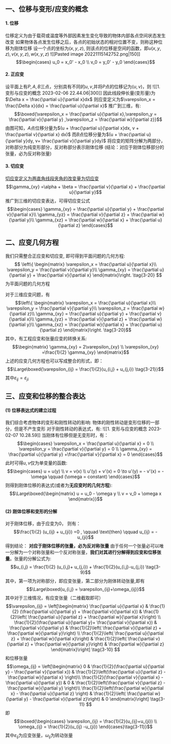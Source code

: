 ## 一、位移与变形/应变的概念
#### 1. 位移
位移定义为由于载荷或温度等外部因素发生变化导致的物体内部各点空间状态发生改变
如果物体各点发生位移之后，各点的初始状态的相对位置不变，则称这种位移为刚体位移
设一个点的坐标为$(x,y,z)$, 则该点的位移是空间的函数，即$u(x,y,z),v(x,y,z),w(x,y,z)$
![[Pasted image 20221115142752.png|150]]
$$\begin{cases} u_0 = x_0' - x_0 \\
 v_0 = y_0' - y_0
\end{cases}$$
#### 2. 正应变
设平面上有$P,A,B$三点，分别具有不同的$u,v$,并将$P$点的位移记为$(u,v)$，则
![[1. 变形与应变的概念 2023-02-06 22.44.06|300]]
因此线段伸长量(变形量)为$\Delta x = \frac{\partial u}{\partial x}dx$ 
则应变定义为$\varepsilon_x = \frac{\Delta x}{dx} = \frac{\partial u}{\partial x}$
推广到三维，有: 
$$\boxed{\varepsilon_x = \frac{\partial u}{\partial x},\varepsilon_y = \frac{\partial v}{\partial y} ,\varepsilon_z = \frac{\partial w}{\partial z}}$$
由图可知，$A$点位移分量为$(u + \frac{\partial u}{\partial x}dx, v + \frac{\partial v}{\partial x} dx)$
而$B$点位移分量为$(u + \frac{\partial u}{\partial y}dy, v+ \frac{\partial v}{\partial y}dy)$
将应变的矩阵分解为两部分，对称部分为纯变形部分，反对称部分表示刚体位移 (结论：对应于刚体位移部分的张量，必为反对称张量)

#### 3. 切应变
<u>切应变定义为两直角线段夹角的改变量为切应变</u>
$$\gamma_{xy} =\alpha + \beta = \frac{\partial v}{\partial x} + \frac{\partial u}{\partial y}$$
推广到三维的切应变表达，可得切应变公式
$$\begin{cases}
\gamma_{xy} = \frac{\partial u}{\partial y} + \frac{\partial v}{\partial x}\\
\gamma_{yz} = \frac{\partial v}{\partial z} + \frac{\partial w}{\partial y}\\
\gamma_{xz} = \frac{\partial w}{\partial x} + \frac{\partial u}{\partial z}
\end{cases}$$
## 二、应变几何方程
我们只需整合正应变和切应变, 即可得到平面问题的几何方程: 
$$
\left\{ \begin{matrix} 
\varepsilon_x = \frac{\partial u}{\partial x}\\
\varepsilon_y = \frac{\partial v}{\partial y}\\
\gamma_{xy} = \frac{\partial u}{\partial y} + \frac{\partial v}{\partial x}
\end{matrix}\right. \tag{3-20}
$$
为平面问题的几何方程

对于三维应变问题，有
$$\left\{ \begin{matrix} 
\varepsilon_x = \frac{\partial u}{\partial x}\\
\varepsilon_y = \frac{\partial v}{\partial y}\\
\varepsilon_z = \frac{\partial w}{\partial z}\\
\gamma_{xy} = \frac{\partial u}{\partial y} + \frac{\partial v}{\partial x}\\
\gamma_{yz} = \frac{\partial v}{\partial z} + \frac{\partial w}{\partial y}\\
\gamma_{xz} = \frac{\partial w}{\partial x} + \frac{\partial u}{\partial z}
\end{matrix}\right. \tag{3-20}$$
其中，有工程应变和张量应变的转换关系: 
$$\begin{matrix} \gamma_{xy} = 2\varepsilon_{xy} \\
\varepsilon_{xy} =\frac{1}{2} \gamma_{xy}
\end{matrix}$$
上述的应变几何方程也可以写成整合的形式，即： 
$$\Large\boxed{\varepsilon_{ij} = \frac{1}{2}(u_{i,j} + u_{j,i}) \tag{3-21}}$$
其中$\varepsilon_{ij} = \varepsilon_{ji}$

## 三、应变和位移的整合表达
#### (1) 位移表达式的建立过程
我们综合考虑物体的变形和刚性转动的影响: 物体的刚性转动是变形位移的一部分，但是不产生变形
对于刚性转动的表达式，有: 
![[1. 变形与应变的概念 2023-02-07 10.28.59]]
当刚体有位移但是无变形时，有：
$$\begin{cases}
\varepsilon_x = \frac{\partial u}{\partial x} = 0 \\
\varepsilon_y = \frac{\partial v}{\partial y} =  0 \\
\gamma_{xy} = \frac{\partial u}{\partial y} +\frac{\partial v}{\partial x} = 0
\end{cases}$$
此时可得$u,v$仅为单变量的函数: 
$$\begin{cases}
u = u(y) \\
v = v(x) \\
u'(y) + v'(x) = 0 \to u'(y) = - v'(x) = -\omega \qquad (\omega = constant)
\end{cases}$$
则得到刚体位移的表达式(或者为**无应变时的几何方程**): 
$$\Large\boxed{\begin{matrix}
u = u_0 - \omega y \\
v = v_0 + \omega x
\end{matrix}}$$
#### (2) 刚体位移和变形的分解
对于刚体位移，由于应变为0， 则有： 
$$\frac{1}{2} (u_{ij} + u_{ji}) =0 , \qquad \text{then} \qquad u_{ij} = - u_{ji}$$
得到结论： **对应于刚体位移的张量，必为反对称张量**
由于任何一个张量必可以唯一分解为一个对称张量和一个反对称张量，**我们对其进行分解得到应变和位移张量**。张量的分解公式为: 
$$u_{i,j} = \frac{1}{2} (u_{i,j}+ u_{j,i}) + \frac{1}{2}(u_{i,j}-u_{j,i}) \tag{3-9}$$
其中，第一项为对称部分，即应变张量，第二部分为刚体转动张量,即有
$$\Large\boxed{u_{i,j} = \varepsilon_{ij}+\omega_{ij}}$$
其中对于三维情况，有应变张量（二维截取即可）
$$\varepsilon_{ij} = 
\left[\begin{matrix}
\frac{\partial u}{\partial x} &  \frac{1}{2} (\frac{\partial u}{\partial y} + \frac{\partial v}{\partial x}) & \frac{1}{2}\left( \frac{\partial u}{\partial z} + \frac{\partial w}{\partial x}\right) \\ 
\frac{1}{2}(\frac{\partial u}{\partial y}+ \frac{\partial v}{\partial x}) & \frac{\partial v}{\partial y} & \frac{1}{2}\left( \frac{\partial v}{\partial z} + \frac{\partial w}{\partial y}\right) \\
\frac{1}{2}\left( \frac{\partial u}{\partial z} + \frac{\partial w}{\partial x}\right) & \frac{1}{2}\left( \frac{\partial v}{\partial z} + \frac{\partial w}{\partial y}\right) & \frac{\partial w}{\partial z} \end{matrix}\right]  \tag{3-10}
$$
和位移张量
$$\omega_{ij} = \left[\begin{matrix}
0 & \frac{1}{2}(\frac{\partial u}{\partial y} - \frac{\partial v}{\partial x}) & \frac{1}{2}\left(\frac{\partial u}{\partial z} - \frac{\partial w}{\partial x} \right)\\
\frac{1}{2}(\frac{\partial v}{\partial x} -\frac{\partial u}{\partial y}) & 0 & \frac{1}{2}\left(\frac{\partial v}{\partial z} - \frac{\partial w}{\partial y} \right)\\
\frac{1}{2}\left(\frac{\partial w}{\partial x} - \frac{\partial u}{\partial z} \right) & \frac{1}{2}\left( \frac{\partial w}{\partial y} - \frac{\partial v}{\partial z}\right) & 0
\end{matrix}\right]  \tag{3-11}
$$
即
$$\boxed{\begin{cases}
\varepsilon_{ij} = \frac{1}{2}(u_{ij}+u_{ji}) \\
\omega_{ij} = \frac{1}{2}(u_{ij} -u_{ji})
\end{cases}\tag{3-11}}$$
其中$\varepsilon_{ij}$为应变张量，$\omega_{ij}$为转动张量


